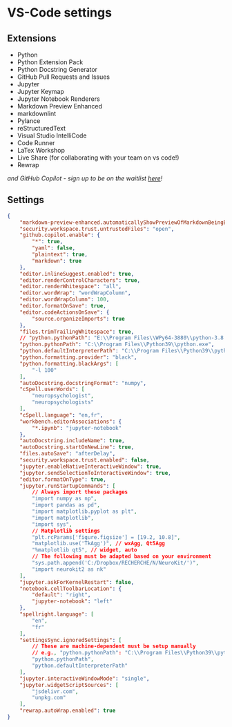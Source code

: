 # VS-Code settings

## Extensions

- Python
- Python Extension Pack
- Python Docstring Generator
- GitHub Pull Requests and Issues
- Jupyter
- Jupyter Keymap
- Jupyter Notebook Renderers
- Markdown Preview Enhanced
- markdownlint
- Pylance
- reStructuredText
- Visual Studio IntelliCode
- Code Runner
- LaTex Workshop
- Live Share (for collaborating with your team on vs code!)
- Rewrap

*and GitHub Copilot - sign up to be on the waitlist [here](https://github.com/features/copilot/signup)!*

## Settings

```json
{
    "markdown-preview-enhanced.automaticallyShowPreviewOfMarkdownBeingEdited": true,
    "security.workspace.trust.untrustedFiles": "open",
    "github.copilot.enable": {
        "*": true,
        "yaml": false,
        "plaintext": true,
        "markdown": true
    },
    "editor.inlineSuggest.enabled": true,
    "editor.renderControlCharacters": true,
    "editor.renderWhitespace": "all",
    "editor.wordWrap": "wordWrapColumn",
    "editor.wordWrapColumn": 100,
    "editor.formatOnSave": true,
    "editor.codeActionsOnSave": {
        "source.organizeImports": true
    },
    "files.trimTrailingWhitespace": true,
    // "python.pythonPath": "E:\\Program Files\\WPy64-3880\\python-3.8.8.amd64\\python.exe",
    "python.pythonPath": "C:\\Program Files\\Python39\\python.exe",
    "python.defaultInterpreterPath": "C:\\Program Files\\Python39\\python.exe",
    "python.formatting.provider": "black",
    "python.formatting.blackArgs": [
        "-l 100"
    ],
    "autoDocstring.docstringFormat": "numpy",
    "cSpell.userWords": [
        "neuropsychologist",
        "neuropsychologists"
    ],
    "cSpell.language": "en,fr",
    "workbench.editorAssociations": {
        "*.ipynb": "jupyter-notebook"
    },
    "autoDocstring.includeName": true,
    "autoDocstring.startOnNewLine": true,
    "files.autoSave": "afterDelay",
    "security.workspace.trust.enabled": false,
    "jupyter.enableNativeInteractiveWindow": true,
    "jupyter.sendSelectionToInteractiveWindow": true,
    "editor.formatOnType": true,
    "jupyter.runStartupCommands": [
        // Always import these packages
        "import numpy as np",
        "import pandas as pd",
        "import matplotlib.pyplot as plt",
        "import matplotlib",
        "import sys",
        // Matplotlib settings
        "plt.rcParams['figure.figsize'] = [19.2, 10.8]",
        "matplotlib.use('TkAgg')", // wxAgg, Qt5Agg
        "%matplotlib qt5", // widget, auto
        // The following must be adapted based on your environment
        "sys.path.append('C:/Dropbox/RECHERCHE/N/NeuroKit/')",
        "import neurokit2 as nk"
    ],
    "jupyter.askForKernelRestart": false,
    "notebook.cellToolbarLocation": {
        "default": "right",
        "jupyter-notebook": "left"
    },
    "spellright.language": [
        "en",
        "fr"
    ],
    "settingsSync.ignoredSettings": [
        // These are machine-dependent must be setup manually
        // e.g., "python.pythonPath": "C:\\Program Files\\Python39\\python.exe",
        "python.pythonPath",
        "python.defaultInterpreterPath"
    ],
    "jupyter.interactiveWindowMode": "single",
    "jupyter.widgetScriptSources": [
        "jsdelivr.com",
        "unpkg.com"
    ],
    "rewrap.autoWrap.enabled": true
}
```
